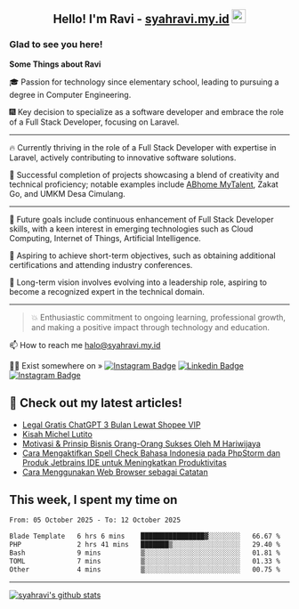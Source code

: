<h2 align="center">Hello! I'm Ravi - <a href="https://syahravi.my.id/" target="_blank">syahravi.my.id</a> <img src="https://media.giphy.com/media/hvRJCLFzcasrR4ia7z/giphy.gif" width="25px"></h2>

### Glad to see you here!

<b> Some Things about Ravi</b>

:mortar_board: Passion for technology since elementary school, leading to pursuing a degree in Computer Engineering.

:fireworks: Key decision to specialize as a software developer and embrace the role of a Full Stack Developer, focusing on Laravel.

---
🔥 Currently thriving in the role of a Full Stack Developer with expertise in Laravel, actively contributing to innovative software solutions.

🎯 Successful completion of projects showcasing a blend of creativity and technical proficiency; notable examples include [ABhome MyTalent](https://mytalent.abhome.education/), Zakat Go, and UMKM Desa Cimulang.

---
:crystal_ball: Future goals include continuous enhancement of Full Stack Developer skills, with a keen interest in emerging technologies such as Cloud Computing, Internet of Things, Artificial Intelligence.

:bookmark_tabs: Aspiring to achieve short-term objectives, such as obtaining additional certifications and attending industry conferences.

:yellow_heart: Long-term vision involves evolving into a leadership role, aspiring to become a recognized expert in the technical domain.

---
> :collision: Enthusiastic commitment to ongoing learning, professional growth, and making a positive impact through technology and education.

📫 How to reach me halo@syahravi.my.id

👨‍💻 Exist somewhere on »
[![Instagram Badge](https://img.shields.io/badge/-Instagram-e4405f?style=flat-square&logo=Instagram&logoColor=white)](https://instagram.com/syahravi.id)
[![Linkedin Badge](https://img.shields.io/badge/-LinkedIn-0e76a8?style=flat-square&logo=Linkedin&logoColor=white)](https://linkedin.com/in/syahravi/)
[![Instagram Badge](https://img.shields.io/badge/-youtube-e4405f?style=flat-square&logo=YouTube&logoColor=white)](https://www.youtube.com/@syahravi)

## 📝 Check out my latest articles!
<!-- BLOG-POST-LIST:START -->
- [Legal Gratis ChatGPT 3 Bulan Lewat Shopee VIP](https://syahravi.my.id/legal-gratis-chatgpt-3-bulan/)
- [Kisah Michel Lutito](https://syahravi.my.id/kisah-michel-lutito/)
- [Motivasi &amp; Prinsip Bisnis Orang-Orang Sukses Oleh M Hariwijaya](https://syahravi.my.id/motivasi-dan-prinsip-bisnis-orang-orang-sukses/)
- [Cara Mengaktifkan Spell Check Bahasa Indonesia pada PhpStorm dan Produk Jetbrains IDE untuk Meningkatkan Produktivitas](https://syahravi.my.id/meningkatkan-produktivitas-spelling-bahasa-indonesia-pada-produk-jetbrains-ide/)
- [Cara Menggunakan Web Browser sebagai Catatan](https://syahravi.my.id/cara-menggunakan-web-browser-sebagai-catatan/)
<!-- BLOG-POST-LIST:END -->

## This week, I spent my time on
<!--START_SECTION:waka-->

```txt
From: 05 October 2025 - To: 12 October 2025

Blade Template   6 hrs 6 mins    ████████████████▓░░░░░░░░   66.67 %
PHP              2 hrs 41 mins   ███████▒░░░░░░░░░░░░░░░░░   29.40 %
Bash             9 mins          ▒░░░░░░░░░░░░░░░░░░░░░░░░   01.81 %
TOML             7 mins          ▒░░░░░░░░░░░░░░░░░░░░░░░░   01.33 %
Other            4 mins          ▒░░░░░░░░░░░░░░░░░░░░░░░░   00.75 %
```

<!--END_SECTION:waka-->
---
[![syahravi's github stats](https://github-readme-stats.vercel.app/api?username=syahravi&show_icons=true&theme=synthwave)](https://github.com/syahravi/)
